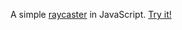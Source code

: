 A simple [raycaster](https://en.wikipedia.org/wiki/Ray_casting) in JavaScript. [Try it!](http://sepanmaa.github.io/raycaster.html)
